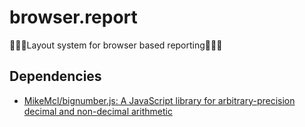 # browser.report
💪💪💪Layout system for browser based reporting💪💪💪

## Dependencies

* [MikeMcl/bignumber.js: A JavaScript library for arbitrary-precision decimal and non-decimal arithmetic](https://github.com/MikeMcl/bignumber.js)
